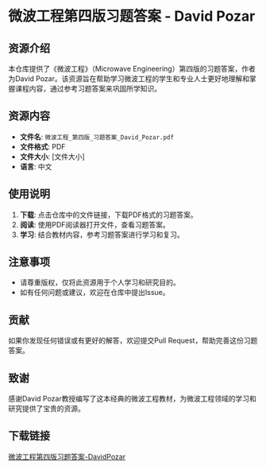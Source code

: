 # 微波工程第四版习题答案 - David Pozar

## 资源介绍

本仓库提供了《微波工程》（Microwave Engineering）第四版的习题答案，作者为David Pozar。该资源旨在帮助学习微波工程的学生和专业人士更好地理解和掌握课程内容，通过参考习题答案来巩固所学知识。

## 资源内容

- **文件名**: `微波工程_第四版_习题答案_David_Pozar.pdf`
- **文件格式**: PDF
- **文件大小**: [文件大小]
- **语言**: 中文

## 使用说明

1. **下载**: 点击仓库中的文件链接，下载PDF格式的习题答案。
2. **阅读**: 使用PDF阅读器打开文件，查看习题答案。
3. **学习**: 结合教材内容，参考习题答案进行学习和复习。

## 注意事项

- 请尊重版权，仅将此资源用于个人学习和研究目的。
- 如有任何问题或建议，欢迎在仓库中提出Issue。

## 贡献

如果你发现任何错误或有更好的解答，欢迎提交Pull Request，帮助完善这份习题答案。

## 致谢

感谢David Pozar教授编写了这本经典的微波工程教材，为微波工程领域的学习和研究提供了宝贵的资源。

## 下载链接

[微波工程第四版习题答案-DavidPozar](https://pan.quark.cn/s/cddbd447ef33)